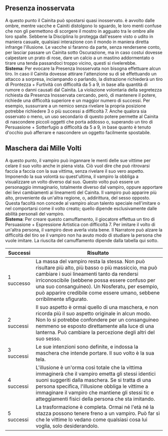 ## Presenza inosservata
A questo punto il Cainita può spostarsi quasi inosservato. è avvolto dalle ombre, mentre vacche e Cainiti distolgono lo sguardo, le loro menti confuse che non gli permettono di scorgere il mostro in agguato tra le ombre alle loro spalle. Sebbene la Disciplina lo protegga  dall'essere visto o udito in maniera casuale, qualsiasi interazione con il mondo in maniera diretta infrange l'illusione. Le vacche si faranno da parte, senza rendersene conto, per lasciar passare un Cainita sotto Oscurazione, ma in caso costui dovesse calpestare un prato di rose, dare un calcio a un mastino addormentato o tirare una tenda passandoci troppo vicino, questi si rivelerebbe.  
**Sistema**: Per evocare la Presenza Inosservata non bisogna effettuare alcun tiro. In caso il Cainita dovesse attirare l'attenzione su di sè effettuando un attacco a sorpresa, inciampando o parlando, la distrazione richiederà un tiro di Prontezza + Furtività con difficoltà da 5 a 9, in base alla quantità di rumore o danni causati dal Cainita. La violazione volontaria della segretezza richiesta da Presenza Inosservata cercando, però, di mantenere il potere, richiede una difficoltà superiore e un maggior numero di successi. Per esempio, sussurrare a un nemico senza rivelare la propria posizione potrebbe richiedere 3 o più successi a difficoltà 7. 
Anche qualora sia osservato o meno, un uso secondario di questo potere permette al Cainita di nascondere piccoli oggetti che porta addosso o, superando un tiro di Persuasione + Sotterfugio a difficoltà da 5 a 9, in base  quanto è tenuto d'occhio può afferrare e nascondere un oggetto facilmente spostabile. 

## Maschera dai Mille Volti
A questo punto, il vampiro può ingannare le menti delle sue vittime per celare il suo volto anche in piena vista. Ciò vuol dire che può ritrovarsi faccia a faccia con la sua vittima, senza rivelare il suo vero aspetto. Imponendo la sua volontà su quest'ultima, il vampiro la obbliga a visualizzare un volto diverso dal suo.
Questo volto può essere un personaggio immaginario, totalmente diverso dal vampiro, oppure apportare dei lievi cambiamenti ai lineamenti del Cainita. Il vampiro può apparire più alto, proveniente da un'altra regione, o, addirittura, del sesso opposto. Questa facoltà non concede al vampiro alcun talento speciale nell'imitare o nel comportarsi come il volto creato; quello dipende esclusivamente dalle abilità personali del vampiro.  
**Sistema**: Per creare questo camuffamento, il giocatore effettua un tiro di Persuasione + Espressione Artistica con difficoltà 7. Per imitare il volto di un'altra persona, il vampiro deve averla vista bene. Il Narratore può alzare la difficoltà del tiro se il vampiro non ha avuto modo di studiare la persona che vuole imitare. La riuscita del camuffamento dipende dalla tabella qui sotto. 

| Successi   | Risultato                                                                                                                                                                                                                                                                                                                      |
| ---------- | ------------------------------------------------------------------------------------------------------------------------------------------------------------------------------------------------------------------------------------------------------------------------------------------------------------------------------ |
| 1 successo | La massa del vampiro resta la stessa. Non può risultare più alto, più basso o più massiccio, ma può cambiare i suoi lineamenti tanto da rendersi irriconoscibile (sebbene possa essere confuso per una suo consanguineo). Un Nosferatu, per esempio, può apparire credibile come essere umano, sebbene orribilmente sfigurato. |
| 2 successi | Il suo aspetto è ormai quello di una maschera, e non ricorda più il suo aspetto originale in alcun modo. Non lo si potrebbe confondere per un consanguineo nemmeno se esposto direttamente alla luce di una lanterna. Può cambiare la percezione degli altri del suo sesso.                                                    |
| 3 successi | Le sue intenzioni sono definite, e indossa la maschera che intende portare. Il suo volto è la sua tela.                                                                                                                                                                                                                        |
| 4 successi | L'illusione è un'orma così totale che la vittima immaginerà che il vampiro emetta gli stessi identici suoni suggeriti dalla maschera. Se si tratta di una persona specifica, l'illusione obbliga le vittime a immaginare il vampiro che mantiene gli stessi tic e atteggiamenti fisici della persona che sta imitando.         |
| 5 successi | La trasformazione è completa. Ormai né l'età né la stazza possono tenere freno a un vampiro. Può far sì che le vittime lo vedano come qualsiasi cosa lui voglia, solo desiderandolo.                                                                                                                                                                                                                                                                                                                               |
